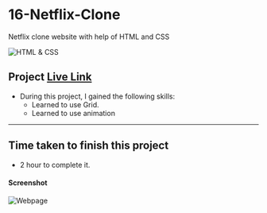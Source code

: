 # 16-Netflix-Clone
Netflix clone website with help of HTML and CSS

![HTML & CSS](https://img.shields.io/badge/Project1-HTML%26CSS-brightgreen)


## Project  [Live Link](https://netflix-clone-s.netlify.app/)

-   During this project, I gained the following skills:
    -   Learned to use Grid.
    -   Learned to use animation
---

## Time taken to finish this project

-   2 hour to complete it.


#### Screenshot

![Webpage](./screenshot/1.PNG)